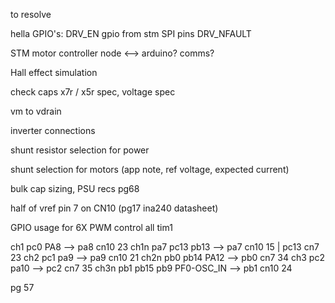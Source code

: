 




to resolve 

hella GPIO's: 
DRV_EN gpio from stm
SPI pins 
DRV_NFAULT

STM motor controller node <--> arduino? comms? 

Hall effect simulation 

check caps 
x7r / x5r spec, voltage spec 


vm to vdrain 

inverter connections

shunt resistor selection for power 

shunt selection for motors (app note, ref voltage, expected current) 

bulk cap sizing, PSU recs pg68


half of vref pin 7 on CN10 (pg17 ina240 datasheet) 


GPIO usage for 6X PWM control 
all tim1 

ch1 	pc0 PA8		--> pa8 cn10 23
ch1n 	pa7 pc13 pb13		--> pa7 cn10 15 | pc13 cn7 23
ch2 	pc1 pa9		--> pa9 cn10 21
ch2n 	pb0 pb14 PA12		--> pb0 cn7 34
ch3	pc2 pa10 		--> pc2 cn7 35 
ch3n 	pb1 pb15 pb9 PF0-OSC_IN --> pb1 cn10 24

pg 57
